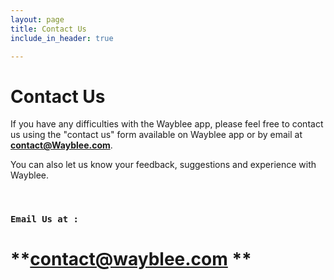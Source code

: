 ```yaml
---
layout: page
title: Contact Us
include_in_header: true

---
```


# Contact Us

If you have any difficulties with the Wayblee app, please feel free to contact us using the "contact us" form available on Wayblee app or by email at **<contact@Wayblee.com>**.

You can also let us know your feedback, suggestions and experience with Wayblee.

<br>

### `Email Us at :`
# **<contact@wayblee.com> **
